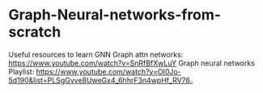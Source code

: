 # Graph-Neural-networks-from-scratch
Useful resources to learn GNN
Graph attn networks: https://www.youtube.com/watch?v=SnRfBfXwLuY
 Graph neural networks Playlist: https://www.youtube.com/watch?v=OI0Jo-5d190&list=PLSgGvve8UweGx4_6hhrF3n4wpHf_RV76_
